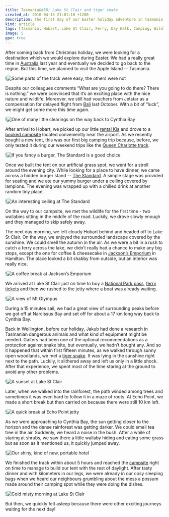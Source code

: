 ```yaml
---
title: Tasmania&#58; Lake St Clair and tiger snake
created_at: 2016-04-13 21:01:18 +1200
description: The first day of our Easter holiday adventure in Tasmania included a transfer to Lake St Clair, a cruise across the lake, a walk in the bush and even spotting some exciting wildlife.
kind: article
tags: [Tasmania, Hobart, Lake St Clair, Ferry, Day Walk, Camping, Wildlife, Tiger Snake, Wallaby, Tea Tree]
image: 5
gpx: true
---
```


After coming back from Christmas holiday, we were looking for a destination which we would explore during Easter. We had a really great time in [Australia](https://barakuba.com/trips/2015/04/26/blue-mountains/) last year and eventually we decided to go back to the region. But this time, we planned to visit the Apple Island -- Tasmania.

!![Some parts of the track were easy, the others were not](6)

Despite our colleagues comments “What are you going to do there? There is nothing.” we were convinced that it’s an exciting place with the nice nature and wildlife. Moreover, we still had vouchers from Jetstar as a compensation for delayed flight from [Bali](https://barakuba.com/trips/2015/11/22/bali-from-temple-to-waterfall-and-rice-fields/) last October. With a bit of “luck”, we might get some more this time again.

!![One of many little clearings on the way back to Cynthia Bay](7)

After arrival to Hobart, we picked up our little [rental Kia](https://www.thrifty.com.au/) and drove to a [booked campsite](http://www.barilla.com.au/) located conveniently near the airport. As we recently bought a new tent, this was our first big camping trip because, before, we only tested it during our weekend trips like the [Queen Charlotte track](https://barakuba.com/trips/2016/02/24/queen-charlotte-track/).

!![If you fancy a burger, The Standard is a good choice](1)

Once we built the tent on our artificial grass spot, we went for a stroll around the evening city. While looking for a place to have dinner, we came across a hidden burger stand -- [The Standard](https://www.facebook.com/standardburgers). A simple stage was provided for seating and we ate our yummy burger under a ceiling covered by lampions. The evening was wrapped up with a chilled drink at another random tiny place.

!![An interesting ceiling at The Standard](2)

On the way to our campsite, we met the wildlife for the first time - two wallabies sitting in the middle of the road. Luckily, we drove slowly enough and they managed to skip safely away.

The next day morning, we left cloudy Hobart behind and headed off to Lake St Clair. On the way, we enjoyed the surrounded landscape covered by the sunshine. We could smell the autumn in the air. As we were a bit in a rush to catch a ferry across the lake, we didn’t really had a chance to make any big stops, except the one for coffee & cheesecake in [Jackson’s Emporium](http://www.hamiltonheritageholidayhomes.com.au/) in Hamilton. The place looked a bit shabby from outside, but an interior was really nice.

!![A coffee break at Jackson’s Emporium](3)

We arrived at Lake St Clair just on time to buy a [National Park pass](http://www.parks.tas.gov.au/?base=914), [ferry tickets](http://www.lakestclairlodge.com.au/about-lake-st-clair/lake-st-clair-ferry/) and then we rushed to the jetty where a boat was already waiting.

!![A view of Mt Olympus ](4)

During a 15 minutes sail, we had a great view of surrounding peaks before we got off at Narcissus Bay and set off for about a 17 km long way back to Cynthia Bay.

Back in Wellington, before our holiday, Jakub had done a research in Tasmanian dangerous animals and what kind of equipment might be needed. Gaiters had been one of the optional recommendations as a protection against snake bite, but eventually, we hadn’t bought any. And so it happened that within first fifteen minutes, as we walked through sunny open woodlands, we met a [tiger snake](http://www.parks.tas.gov.au/?base=4750). It was lying in the sunshine right next to the path. Luckily, it slithered away and left us only in a little shock. After that experience, we spent most of the time staring at the ground to avoid any other problems.

!![A sunset at Lake St Clair](9)

Later, when we walked into the rainforest, the path winded among trees and sometimes it was even hard to follow it in a maze of roots. At Echo Point, we made a short break but then carried on because there were still 10 km left.

!![A quick break at Echo Point jetty](8)

As we were approaching to Cynthia Bay, the sun getting closer to the horizon and the dense rainforest was getting darker. We could smell tea tree in the air. Suddenly, we heard a noise in the bush. After a while of staring at shrubs, we saw there a little wallaby hiding and eating some grass but as soon as it mentioned us, it quickly jumped away.

!![Our shiny, kind of new, portable hotel](10)

We finished the track within about 5 hours and reached the [campsite](https://www.lakestclairpark.com.au/) right on time to manage to build our tent with the rest of daylight. After tasty dinner and with kilometers in our legs, we were already in our cosy sleeping bags when we heard our neighbours grumbling about the mess a possum made around their camping spot while they were doing the dishes.

!![Cold misty morning at Lake St Clair](11)

But then, we quickly felt asleep because there were other exciting journeys waiting for the next day!
